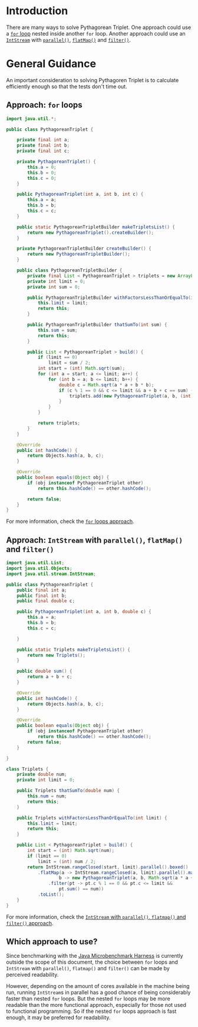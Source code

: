 # Introduction

There are many ways to solve Pythagorean Triplet.
One approach could use a [`for` loop][for-loop] nested inside another `for` loop.
Another approach could use an [`IntStream`][intstream] with [`parallel()`][parallel], [`flatMap()`][flatmap] and [`filter()`][filter].

# General Guidance

An important consideration to solving Pythagoren Triplet is to calculate efficiently enough so that the tests don't time out.

## Approach: `for` loops

```java
import java.util.*;

public class PythagoreanTriplet {

    private final int a;
    private final int b;
    private final int c;

    private PythagoreanTriplet() {
        this.a = 0;
        this.b = 0;
        this.c = 0;
    }

    public PythagoreanTriplet(int a, int b, int c) {
        this.a = a;
        this.b = b;
        this.c = c;
    }

    public static PythagoreanTripletBuilder makeTripletsList() {
        return new PythagoreanTriplet().createBuilder();
    }

    private PythagoreanTripletBuilder createBuilder() {
        return new PythagoreanTripletBuilder();
    }

    public class PythagoreanTripletBuilder {
        private final List < PythagoreanTriplet > triplets = new ArrayList < > ();
        private int limit = 0;
        private int sum = 0;

        public PythagoreanTripletBuilder withFactorsLessThanOrEqualTo(int limit) {
            this.limit = limit;
            return this;
        }

        public PythagoreanTripletBuilder thatSumTo(int sum) {
            this.sum = sum;
            return this;
        }

        public List < PythagoreanTriplet > build() {
            if (limit == 0)
                limit = sum / 2;
            int start = (int) Math.sqrt(sum);
            for (int a = start; a <= limit; a++) {
                for (int b = a; b <= limit; b++) {
                    double c = Math.sqrt(a * a + b * b);
                    if (c % 1 == 0 && c <= limit && a + b + c == sum) {
                        triplets.add(new PythagoreanTriplet(a, b, (int) c));
                    }
                }
            }

            return triplets;
        }
    }

    @Override
    public int hashCode() {
        return Objects.hash(a, b, c);
    }

    @Override
    public boolean equals(Object obj) {
        if (obj instanceof PythagoreanTriplet other)
            return this.hashCode() == other.hashCode();

        return false;
    }
}
```

For more information, check the [`for` loops approach][approach-for-loops].

## Approach: `IntStream` with `parallel()`, `flatMap()` and `filter()`

```java
import java.util.List;
import java.util.Objects;
import java.util.stream.IntStream;

public class PythagoreanTriplet {
    public final int a;
    public final int b;
    public final double c;

    public PythagoreanTriplet(int a, int b, double c) {
        this.a = a;
        this.b = b;
        this.c = c;

    }

    public static Triplets makeTripletsList() {
        return new Triplets();
    }

    public double sum() {
        return a + b + c;
    }

    @Override
    public int hashCode() {
        return Objects.hash(a, b, c);
    }

    @Override
    public boolean equals(Object obj) {
        if (obj instanceof PythagoreanTriplet other)
            return this.hashCode() == other.hashCode();
        return false;
    }

}

class Triplets {
    private double num;
    private int limit = 0;

    public Triplets thatSumTo(double num) {
        this.num = num;
        return this;
    }

    public Triplets withFactorsLessThanOrEqualTo(int limit) {
        this.limit = limit;
        return this;
    }

    public List < PythagoreanTriplet > build() {
        int start = (int) Math.sqrt(num);
        if (limit == 0)
            limit = (int) num / 2;
        return IntStream.rangeClosed(start, limit).parallel().boxed()
            .flatMap(a -> IntStream.rangeClosed(a, limit).parallel().mapToObj(
                    b -> new PythagoreanTriplet(a, b, Math.sqrt(a * a + b * b)))
                .filter(pt -> pt.c % 1 == 0 && pt.c <= limit &&
                    pt.sum() == num))
            .toList();
    }
}
```

For more information, check the [`IntStream` with `parallel()`, `flatmap()` and `filter()` approach][approach-intstream-parallel-flatmap-filter].

## Which approach to use?

Since benchmarking with the [Java Microbenchmark Harness][jmh] is currently outside the scope of this document,
the choice between `for` loops and `IntStream` with `parallel()`, `flatmap()` and `filter()` can be made by perceived readability.

However, depending on the amount of cores available in the machine being run, running `IntStream`s in parallel has a good chance
of being considerably faster than nested `for` loops.
But the nested `for` loops may be more readable than the more functional approach, especially for those not used to functional programming.
So if the nested `for` loops approach is fast enough, it may be preferred for readability.

[for-loop]: https://www.geeksforgeeks.org/java-for-loop-with-examples/
[intstream]: https://docs.oracle.com/javase/8/docs/api/java/util/stream/IntStream.html
[parallel]: https://docs.oracle.com/javase/8/docs/api/java/util/stream/IntStream.html#parallel--
[rangeclosed]: https://docs.oracle.com/javase/8/docs/api/java/util/stream/IntStream.html#rangeClosed-int-int-
[flatmap]: https://docs.oracle.com/javase/8/docs/api/java/util/stream/IntStream.html#flatMap-java.util.function.IntFunction-
[filter]: https://docs.oracle.com/javase/8/docs/api/java/util/stream/IntStream.html#filter-java.util.function.IntPredicate-
[lambda]: https://www.geeksforgeeks.org/lambda-expressions-java-8/
[approach-for-loops]: https://exercism.org/tracks/java/exercises/pythagorean-triplets/approaches/for-loops
[approach-intstream-parallel-flatmap-filter]: https://exercism.org/tracks/java/exercises/pythagorean-triplets/approaches/if-intstream-parallel-flatmap-filter
[jmh]: https://github.com/openjdk/jmh
